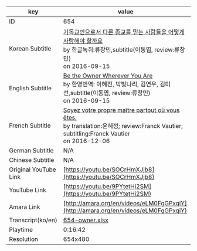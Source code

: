 |  key  |  value  |
|-------|---------|
| ID            | 654 |
| Korean Subtitle | [기독교인으로서 다른 종교를 믿는 사람들을 어떻게 사랑해야 할까요](https://github.com/jungtosociety/dharma-qna/raw/master/sub/654/ko-654-owner.sbv)<br>by 한글녹취:류창민,subtitle(이동엽, review:류창민)<br>on 2016-09-15<br>|
| English Subtitle | [Be the Owner Wherever You Are](https://github.com/jungtosociety/dharma-qna/raw/master/sub/654/en-654-owner.sbv)<br>by 한영번역: 이혜진, 박빛나리, 김연우, 김미선,subtitle(이동엽, review:류창민)<br>on 2016-09-15<br>|
| French Subtitle | [Soyez votre propre maître partout où vous êtes.](https://github.com/jungtosociety/dharma-qna/raw/master/sub/654/fr-654-owner.sbv)<br>by translation:윤혜정; review:Franck Vautier; subtitling:Franck Vautier<br>on 2016-12-06<br>|
| German Subtitle | N/A |
| Chinese Subtitle | N/A |
| Original YouTube Link  | [https://youtu.be/SOCrHmXJjb8](https://youtu.be/SOCrHmXJjb8) |
| YouTube Link  | [https://youtu.be/9PYtetHi2SM](https://youtu.be/9PYtetHi2SM) |
| Amara Link    | [http://amara.org/en/videos/eLM0FgGPxqiY](http://amara.org/en/videos/eLM0FgGPxqiY) |
| Transcript(ko/en) | [654-owner.xlsx](https://github.com/jungtosociety/dharma-qna/raw/master/sub/654/654-owner.xlsx) |
| Playtime | 0:16:42 |
| Resolution | 654x480|
